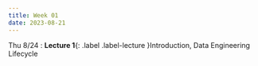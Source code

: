 ```yaml
---
title: Week 01
date: 2023-08-21
---
```


Thu 8/24
: **Lecture 1**{: .label .label-lecture }Introduction, Data Engineering Lifecycle


